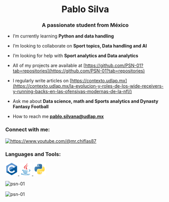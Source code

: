 <h1 align="center">Pablo Silva</h1>
<h3 align="center">A passionate student from México</h3>


-  I’m currently learning **Python and data handling**

-  I’m looking to collaborate on **Sport topics, Data handling and AI**

-  I’m looking for help with **Sport analytics and Data analytics**

-  All of my projects are available at [https://github.com/PSN-01?tab=repositories](https://github.com/PSN-01?tab=repositories)

-  I regularly write articles on [https://contexto.udlap.mx](https://contexto.udlap.mx/la-evolucion-y-roles-de-los-wide-receivers-y-running-backs-en-las-ofensivas-modernas-de-la-nfl/)

-  Ask me about **Data science, math and Sports analytics and Dynasty Fantasy Football**

-  How to reach me **pablo.silvana@udlap.mx**


<h3 align="left">Connect with me:</h3>
<p align="left">
<a href="https://www.youtube.com/c/@mr.chiflas87" target="blank"><img align="center" src="https://raw.githubusercontent.com/rahuldkjain/github-profile-readme-generator/master/src/images/icons/Social/youtube.svg" alt="https://www.youtube.com/@mr.chiflas87" height="30" width="40" /></a>
</p>

<h3 align="left">Languages and Tools:</h3>
<p align="left"> <a href="https://www.cprogramming.com/" target="_blank" rel="noreferrer"> <img src="https://raw.githubusercontent.com/devicons/devicon/master/icons/c/c-original.svg" alt="c" width="40" height="40"/> </a> <a href="https://www.java.com" target="_blank" rel="noreferrer"> <img src="https://raw.githubusercontent.com/devicons/devicon/master/icons/java/java-original.svg" alt="java" width="40" height="40"/> </a> <a href="https://www.python.org" target="_blank" rel="noreferrer"> <img src="https://raw.githubusercontent.com/devicons/devicon/master/icons/python/python-original.svg" alt="python" width="40" height="40"/> </a> </p>

<p><img align="center" src="https://github-readme-stats.vercel.app/api/top-langs?username=psn-01&show_icons=true&locale=en&layout=compact" alt="psn-01" /></p>

<p><img align="center" src="https://github-readme-streak-stats.herokuapp.com/?user=psn-01&" alt="psn-01" /></p>
